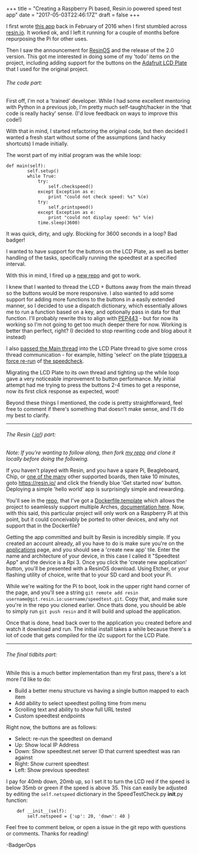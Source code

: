 +++
title = "Creating a Raspberry Pi based, Resin.io powered speed test app"
date = "2017-05-03T22:46:17Z"
draft = false
+++

<!--kg-card-begin: markdown--><p>I first wrote <a href="https://github.com/BadgerOps/rpi-speedtest">this app</a> back in February of 2016 when I first stumbled across <a href="https://resin.io">resin.io</a>. It worked ok, and I left it running for a couple of months before repurposing the Pi for other uses.</p>
<p>Then I saw the announcement for <a href="https://resin.io/blog/introducing-resinos/">ResinOS</a> and the release of the 2.0 version. This got me interested in doing some of my 'todo' items on the project, including adding support for the buttons on the <a href="https://www.adafruit.com/product/1109">Adafruit LCD Plate</a> that I used for the original project.</p>
<h6 id="thecodepart">The code part:</h6>
<p>First off, I'm not a 'trained' developer. While I had some excellent mentoring with Python in a previous job, I'm pretty much self-taught/hacker in the 'that code is really hacky' sense. (I'd love feedback on ways to improve this code!)</p>
<p>With that in mind, I started refactoring the original code, but then decided I wanted a fresh start without some of the assumptions (and hacky shortcuts) I made initially.</p>
<p>The worst part of my initial program was the while loop:</p>
<pre><code>def main(self):
        self.setup()
        while True:
            try:
                self.checkspeed()
            except Exception as e:
                print &quot;could not check speed: %s&quot; %(e)
            try:
                self.printspeed()
            except Exception as e:
                print &quot;could not display speed: %s&quot; %(e)
            time.sleep(3600) 
</code></pre>
<p>It was quick, dirty, and ugly. Blocking for 3600 seconds in a loop? Bad badger!</p>
<p>I wanted to have support for the buttons on the LCD Plate, as well as better handling of the tasks, specifically running the speedtest at a specified interval.</p>
<p>With this in mind, I fired up a <a href="https://github.com/BadgerOps/resin-speedtest">new repo</a> and got to work.</p>
<p>I knew that I wanted to thread the LCD + Buttons away from the main thread so the buttons would be more responsive. I also wanted to add some support for adding more functions to the buttons in a easily extended manner, so I decided to use a dispatch dictionary, which essentially allows me to run a function based on a key, and optionally pass in data for that function. I'll probably rewrite this to align with <a href="https://www.python.org/dev/peps/pep-0443/">PEP443</a> - but for now its working so I'm not going to get too much deeper there for now. Working is better than perfect, right? (I decided to stop rewriting code and blog about it instead)</p>
<p>I also <a href="https://github.com/BadgerOps/resin-speedtest/blob/master/libs/LcdPlate.py#L15">passed the Main thread</a> into the LCD Plate thread to give some cross thread communication - for example, hitting 'select' on the plate <a href="https://github.com/BadgerOps/resin-speedtest/blob/master/libs/LcdPlate.py#L21">triggers a force re-run</a> of <a href="https://github.com/BadgerOps/resin-speedtest/blob/master/SpeedTestCheck.py#L37">the speedcheck</a>.</p>
<p>Migrating the LCD Plate to its own thread and tighting up the while loop gave a very noticeable improvement to button performance. My initial attempt had me trying to press the buttons 2-4 times to get a response, now its first click response as expected, woot!</p>
<p>Beyond these things I mentioned, the code is pretty straightforward, feel free to comment if there's something that doesn't make sense, and I'll do my best to clarify.</p>
<hr>
<h6 id="theresiniopart">The Resin (<a href="resin.io">.io!</a>) part:</h6>
<p><em>Note: If you're wanting to follow along, then fork <a href="https://github.com/BadgerOps/resin-speedtest">my repo</a> and clone it locally before doing the following.</em></p>
<p>If you haven't played with Resin, and you have a spare Pi, Beagleboard, Chip, or <a href="https://docs.resin.io/hardware/devices/">one of the many</a> other supported boards, then take 10 minutes, goto <a href="https://resin.io/">https://resin.io/</a> and click the friendly blue 'Get started now' button. Deploying a simple 'hello world' app is surprisingly simple and rewarding.</p>
<p>You'll see in the <a href="https://github.com/BadgerOps/resin-speedtest">repo</a>, that I've got a <a href="https://github.com/BadgerOps/resin-speedtest/blob/master/Dockerfile.template">Dockerfile.template</a> which allows the project to seamlessly support multiple Arches, <a href="https://docs.resin.io/deployment/docker-templates/">documentation here</a>. Now, with this said, this particular project will only work on a Raspberry Pi at this point, but it could conceivably be ported to other devices, and why not support that in the Dockerfile?</p>
<p>Getting the app committed and built by Resin is incredibly simple. If you created an account already, all you have to do is make sure you're on the <a href="https://dashboard.resin.io/apps">applications</a> page, and you should see a 'create new app' tile. Enter the name and architecture of your device, in this case I called it &quot;Speedtest App&quot; and the device is a Rpi 3. Once you click the 'create new application' button, you'll be presented with a ResinOS download. Using Etcher, or your flashing utility of choice, write that to your SD card and boot your Pi.</p>
<p>While we're waiting for the Pi to boot, look in the upper right hand corner of the page, and you'll see a string <code>git remote add resin username@git.resin.io:username/speedtest.git</code>. Copy that, and make sure you're in the repo you cloned earlier. Once thats done, you should be able to simply run <code>git push resin</code> and it will build and upload the application.</p>
<p>Once that is done, head back over to the application you created before and watch it download and run. The initial install takes a while because there's a lot of code that gets compiled for the i2c support for the LCD Plate.</p>
<hr>
<h6 id="thefinaltidbitspart">The final tidbits part:</h6>
<p>While this is a much better implementation than my first pass, there's a lot more I'd like to do:</p>
<ul>
<li>Build a better menu structure vs having a single button mapped to each item</li>
<li>Add ability to select speedtest polling time from menu</li>
<li>Scrolling text and ability to show full URL tested</li>
<li>Custom speedtest endpoints</li>
</ul>
<p>Right now, the buttons are as follows:</p>
<ul>
<li>Select: re-run the speedtest on demand</li>
<li>Up: Show local IP Address</li>
<li>Down: Show speedtest.net server ID that current speedtest was ran against</li>
<li>Right: Show current speedtest</li>
<li>Left: Show previous speedtest</li>
</ul>
<p>I pay for 40mb down, 20mb up, so I set it to turn the LCD red if the speed is below 35mb or green if the speed is above 35. This can easily be adjusted by editing the <code>self.netspeed</code> dictionary in the SpeedTestCheck.py <strong>init</strong>.py function:</p>
<pre><code>    def __init__(self):
        self.netspeed = {'up': 20, 'down': 40 }
</code></pre>
<p>Feel free to comment below, or open a issue in the git repo with questions or comments. Thanks for reading!</p>
<p>-BadgerOps</p>
<!--kg-card-end: markdown-->